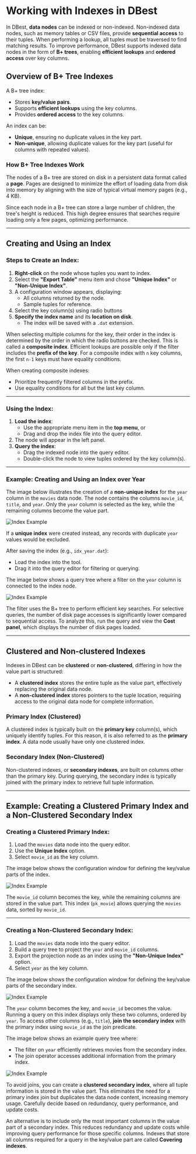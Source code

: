 # Working with Indexes in DBest

In DBest, **data nodes** can be indexed or non-indexed. Non-indexed data nodes, such as memory tables or CSV files, provide **sequential access** to their tuples. When performing a lookup, all tuples must be traversed to find matching results. To improve performance, DBest supports indexed data nodes in the form of **B+ trees**, enabling **efficient lookups** and **ordered access** over key columns.

## Overview of B+ Tree Indexes

A B+ tree index:
- Stores **key/value pairs**.
- Supports **efficient lookups** using the key columns.
- Provides **ordered access** to the key columns.

An index can be:
- **Unique**, ensuring no duplicate values in the key part.
- **Non-unique**, allowing duplicate values for the key part (useful for columns with repeated values).


### How B+ Tree Indexes Work
The nodes of a B+ tree are stored on disk in a persistent data format called a **page**. Pages are designed to minimize the effort of loading data from disk into memory by aligning with the size of typical virtual memory pages (e.g., 4 KB). 

Since each node in a B+ tree can store a large number of children, the tree's height is reduced. This high degree ensures that searches require loading only a few pages, optimizing performance.


---
## Creating and Using an Index

### Steps to Create an Index:

1. **Right-click** on the node whose tuples you want to index.
2. Select the **"Export Table"** menu item and chose **"Unique Index"** or **"Non-Unique Index"**.
3. A configuration window appears, displaying:
   - All columns returned by the node.
   - Sample tuples for reference.
4. Select the key column(s) using radio buttons
5. **Specify the index name** and its **location on disk**.
   - The index will be saved with a `.dat` extension.

When selecting multiple columns for the key, their order in the index is determined by the order in which the radio buttons are checked. This is called a **composite index**. Efficient lookups are possible only if the filter includes the **prefix of the key**. For a composite index with `n` key columns, the first `n-1` keys must have equality conditions.

When creating composite indexes:
  - Prioritize frequently filtered columns in the prefix.
  - Use equality conditions for all but the last key column.

---

### Using the Index:
1. **Load the index**:
   - Use the appropriate menu item in the **top menu**, or
   - Drag and drop the index file into the query editor.
2. The node will appear in the left panel.
3. **Query the index**:
   - Drag the indexed node into the query editor.
   - Double-click the node to view tuples ordered by the key column(s).
---

### Example: Creating and Using an Index over Year 

The image below illustrates the creation of a **non-unique index** for the `year` column in the `movies` data node. The node contains the columns `movie_id`, `title`, and `year`. Only the `year` column is selected as the key, while the remaining columns become the value part.

![Index Example](assets/images/first-index.png)

If a **unique index** were created instead, any records with duplicate `year` values would be excluded.

After saving the index (e.g., `idx_year.dat`):
- Load the index into the tool.
- Drag it into the query editor for filtering or querying.

The image below shows a query tree where a filter on the `year` column is connected to the index node.

![Index Example](assets/images/querying-year-index.png)

The filter uses the B+ tree to perform efficient key searches. For selective queries, the number of disk page accesses is significantly lower compared to sequential access. To analyze this, run the query and view the **Cost panel**, which displays the number of disk pages loaded.

---


## Clustered and Non-clustered Indexes


Indexes in DBest can be **clustered** or **non-clustered**, differing in how the value part is structured:
- A **clustered index** stores the entire tuple as the value part, effectively replacing the original data node.
- A **non-clustered index** stores pointers to the tuple location, requiring access to the original data node for complete information.

### Primary Index (Clustered)
A clustered index is typically built on the **primary key** column(s), which uniquely identify tuples. For this reason, it is also referred to as the **primary index**. A data node usually have only one clustered index.

### Secondary Index (Non-Clustered)
Non-clustered indexes, or **secondary indexes**, are built on columns other than the primary key. During querying, the secondary index is typically joined with the primary index to retrieve full tuple information.

---




## Example: Creating a Clustered Primary Index and a Non-Clustered Secondary Index

### Creating a Clustered Primary Index:
1. Load the `movies` data node into the query editor.
2. Use the **Unique Index** option.
3. Select `movie_id` as the key column.

The image below shows the configuration window for defining the key/value parts of the index.

![Index Example](assets/images/pk-index-creation.png)

The `movie_id` column becomes the key, while the remaining columns are stored in the value part. This index (`pk_movie`) allows querying the `movies` data, sorted by `movie_id`.

---

### Creating a Non-Clustered Secondary Index:
1. Load the `movies` data node into the query editor.
2. Build a query tree to project the `year` and `movie_id` columns.
3. Export the projection node as an index using the **"Non-Unique Index"** option.
4. Select `year` as the key column.

The image below shows the configuration window for defining the key/value parts of the secondary index.

![Index Example](assets/images/fk-index-creation.png)

The `year` column becomes the key, and `movie_id` becomes the value. Running a query on this index displays only these two columns, ordered by `year`. To access other columns (e.g., `title`), **join the secondary index** with the primary index using `movie_id` as the join predicate.

The image below shows an example query tree where:
- The filter on `year` efficiently retrieves movies from the secondary index.
- The join operator accesses additional information from the primary index.


![Index Example](assets/images/fk-index-join.png)


To avoid joins, you can create a **clustered secondary index**, where all tuple information is stored in the value part. This eliminates the need for a primary index join but duplicates the data node content, increasing memory usage. Carefully decide based on redundancy, query performance, and update costs.

An alternative is to include only the most important columns in the value part of a secondary index. This reduces redundancy and update costs while improving query performance for those specific columns. Indexes that store all columns required for a query in the key/value part are called **Covering indexes**.



